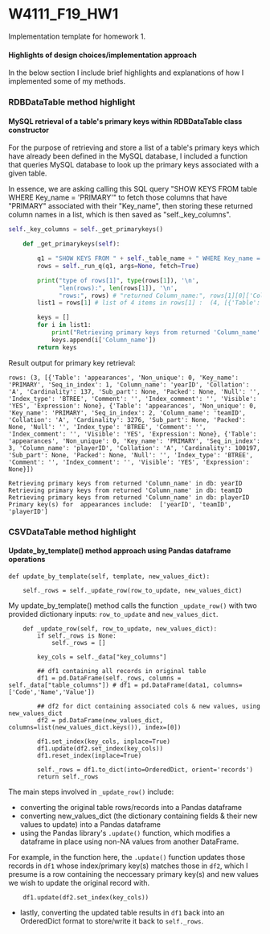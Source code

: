 # W4111_F19_HW1
Implementation template for homework 1.


#### Highlights of design choices/implementation approach

In the below section I include brief highlights and explanations of how I implemented some of my methods.


### RDBDataTable method highlight

#### MySQL retrieval of a table's primary keys within RDBDataTable class constructor

For the purpose of retrieving and store a list of a table's primary keys which have already been defined in the MySQL database, I included a function that queries MySQL database to look up the primary keys associated with a given table.

In essence, we are asking calling this SQL query "SHOW KEYS FROM table WHERE Key_name = 'PRIMARY'" to fetch those columns that have "PRIMARY" associated with their "Key_name", then storing these returned column names in a list, which is then saved as "self._key_columns".  


``` python
self._key_columns = self._get_primarykeys()

    def _get_primarykeys(self):

        q1 = "SHOW KEYS FROM " + self._table_name + " WHERE Key_name = 'PRIMARY'"
        rows = self._run_q(q1, args=None, fetch=True)

        print("type of rows[1]", type(rows[1]), '\n',
              "len(rows):", len(rows[1]), '\n',
              "rows:", rows) # "returned Column_name:", rows[1][0]['Column_name']
        list1 = rows[1] # list of 4 items in rows[1] :  (4, [{'Table': 'batting', 'Non_unique': 0, 'Key_name': 'PRIMARY', 'Seq_in_index': 1, 'Column_name': 'teamID', 'Collation': 'A', 'Cardinality': 153, 'Sub_part': None, 'Packed': None, 'Null': '', 'Index_type': 'BTREE', 'Comment': '', 'Index_comment': '', 'Visible': 'YES', 'Expression': None}, {'Table': 'batting', 'Non_unique': 0, 'Key_name': 'PRIMARY', 'Seq_in_index': 2, 'Column_name': 'playerID', 'Collation': 'A', 'Cardinality': 41463,

        keys = []
        for i in list1:
            print("Retrieving primary keys from returned 'Column_name' in db:", i['Column_name'])
            keys.append(i['Column_name'])
        return keys

```

Result output for primary key retrieval: 
```
rows: (3, [{'Table': 'appearances', 'Non_unique': 0, 'Key_name': 'PRIMARY', 'Seq_in_index': 1, 'Column_name': 'yearID', 'Collation': 'A', 'Cardinality': 137, 'Sub_part': None, 'Packed': None, 'Null': '', 'Index_type': 'BTREE', 'Comment': '', 'Index_comment': '', 'Visible': 'YES', 'Expression': None}, {'Table': 'appearances', 'Non_unique': 0, 'Key_name': 'PRIMARY', 'Seq_in_index': 2, 'Column_name': 'teamID', 'Collation': 'A', 'Cardinality': 3276, 'Sub_part': None, 'Packed': None, 'Null': '', 'Index_type': 'BTREE', 'Comment': '', 'Index_comment': '', 'Visible': 'YES', 'Expression': None}, {'Table': 'appearances', 'Non_unique': 0, 'Key_name': 'PRIMARY', 'Seq_in_index': 3, 'Column_name': 'playerID', 'Collation': 'A', 'Cardinality': 100197, 'Sub_part': None, 'Packed': None, 'Null': '', 'Index_type': 'BTREE', 'Comment': '', 'Index_comment': '', 'Visible': 'YES', 'Expression': None}])

Retrieving primary keys from returned 'Column_name' in db: yearID
Retrieving primary keys from returned 'Column_name' in db: teamID
Retrieving primary keys from returned 'Column_name' in db: playerID
Primary key(s) for  appearances include:  ['yearID', 'teamID', 'playerID']

```


### CSVDataTable method highlight

#### Update_by_template() method approach using Pandas dataframe operations 


```
def update_by_template(self, template, new_values_dict):

    self._rows = self._update_row(row_to_update, new_values_dict)

```

My update_by_template() method calls the function `_update_row()` with two provided dictionary inputs: `row_to_update` and `new_values_dict`. 

```
    def _update_row(self, row_to_update, new_values_dict):
        if self._rows is None:
            self._rows = []

        key_cols = self._data["key_columns"]

        ## df1 containing all records in original table
        df1 = pd.DataFrame(self._rows, columns = self._data["table_columns"]) # df1 = pd.DataFrame(data1, columns= ['Code','Name','Value'])
        
        ## df2 for dict containing associated cols & new values, using new_values_dict
        df2 = pd.DataFrame(new_values_dict, columns=list(new_values_dict.keys()), index=[0])

        df1.set_index(key_cols, inplace=True)
        df1.update(df2.set_index(key_cols))
        df1.reset_index(inplace=True)

        self._rows = df1.to_dict(into=OrderedDict, orient='records')
        return self._rows

```

The main steps involved in `_update_row()` include:

* converting the original table rows/records into a Pandas dataframe
* converting new_values_dict (the dictionary containing fields & their new values to update) into a Pandas dataframe
* using the Pandas library's `.update()` function, which modifies a dataframe in place using non-NA values from another DataFrame.

For example, in the function here, the `.update()` function updates those records in `df1` whose index/primary key(s) matches those in `df2`, which I presume is a row containing the neccessary primary key(s) and new values we wish to update the original record with. 
```
    df1.update(df2.set_index(key_cols))
```
* lastly, converting the updated table results in `df1` back into an OrderedDict format to store/write it back to `self._rows`. 


